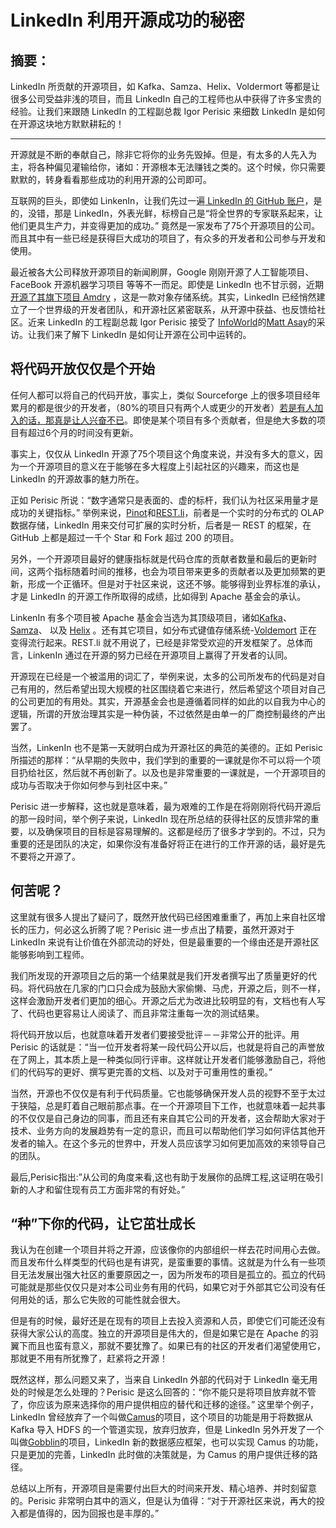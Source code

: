 # LinkedIn 利用开源成功的秘密

## 摘要：

LinkedIn 所贡献的开源项目，如 Kafka、Samza、Helix、Voldermort 等都是让很多公司受益非浅的项目，而且 LinkedIn 自己的工程师也从中获得了许多宝贵的经验。让我们来跟随 LinkedIn 的工程副总裁 Igor Perisic 来细数 LinkedIn 是如何在开源这块地方默默耕耘的！

--------------------------------------------------

开源就是不断的奉献自己，除非它将你的业务先毁掉。但是，有太多的人先入为主，将各种偏见灌输给你，诸如：开源根本无法赚钱之类的。这个时候，你只需要默默的，转身看看那些成功的利用开源的公司即可。

互联网的巨头，即使如 LinkenIn，让我们先过一遍[ LinkedIn 的 GitHub 账户](https://github.com/linkedin)，是的，没错，那是 LinkedIn，外表光鲜，标榜自己是“将全世界的专家联系起来，让他们更具生产力，并变得更加的成功。” 竟然是一家发布了75个开源项目的公司。而且其中有一些已经是获得巨大成功的项目了，有众多的开发者和公司参与开发和使用。

最近被各大公司释放开源项目的新闻刷屏，Google 刚刚开源了人工智能项目、FaceBook 开源机器学习项目 等等不一而足。即使是 LinkedIn 也不甘示弱，近期[开源了其旗下项目 Amdry](https://engineering.linkedin.com/blog/2016/05/introducing-and-open-sourcing-ambry---linkedins-new-distributed-) ，这是一款对象存储系统。其实，LinkedIn 已经悄然建立了一个世界级的开发者团队，和开源社区紧密联系，从开源中获益、也反馈给社区。近来 LinkedIn 的工程副总裁 Igor Perisic 接受了 [InfoWorld](http://www.infoworld.com/article/3058778/open-source-tools/the-secrets-to-linkedins-open-source-success.html)的[Matt Asay](http://www.infoworld.com/author/Matt-Asay/)的采访。让我们来了解下 LinkedIn 是如何让开源在公司中运转的。

## 将代码开放仅仅是个开始

任何人都可以将自己的代码开放，事实上，类似 Sourceforge 上的很多项目经年累月的都是很少的开发者，（80%的项目只有两个人或更少的开发者）[若是有人加入的话，那真是让人兴奋不已](http://asay.blogspot.com/2005/10/analyst-open-source-growing-up-or.html)。即使是某个项目有多个贡献者，但是绝大多数的项目有超过6个月的时间没有更新。

事实上，仅仅从 LinkedIn 开源了75个项目这个角度来说，并没有多大的意义，因为一个开源项目的意义在于能够在多大程度上引起社区的兴趣来，而这也是 LinkedIn 的开源故事的魅力所在。

正如 Perisic 所说：“数字通常只是表面的、虚的标杆，我们认为社区采用量才是成功的关键指标。” 举例来说，[Pinot](https://github.com/linkedin/pinot)和[REST.li](https://github.com/linkedin/rest.li)，前者是一个实时的分布式的 OLAP 数据存储，LinkedIn 用来交付可扩展的实时分析，后者是一 REST 的框架，在 GitHub 上都是超过一千个 Star 和 Fork 超过 200 的项目。

另外，一个开源项目最好的健康指标就是代码仓库的贡献者数量和最后的更新时间，这两个指标随着时间的推移，也会为项目带来更多的贡献者以及更加频繁的更新，形成一个正循环。但是对于社区来说，这还不够。能够得到业界标准的承认，才是 LinkedIn 的开源工作所取得的成绩，比如得到 Apache 基金会的承认。

LinkenIn 有多个项目被 Apache 基金会当选为其顶级项目，诸如[Kafka](http://kafka.apache.org/)、[Samza](http://samza.apache.org/)、 以及 [Helix](http://helix.apache.org/) 。还有其它项目，如分布式键值存储系统-[Voldemort](http://www.project-voldemort.com/voldemort/) 正在变得流行起来。REST.li 就不用说了，已经是非常受欢迎的开发框架了。总体而言，LinkenIn 通过在开源的努力已经在开源项目上赢得了开发者的认同。

开源现在已经是一个被滥用的词汇了，举例来说，太多的公司所发布的代码是对自己有用的，然后希望出现大规模的社区围绕着它来进行，然后希望这个项目对自己的公司更加的有用处。其实，开源基金会也是遵循着同样的如此的以自我为中心的逻辑，所谓的开放治理其实是一种伪装，不过依然是由单一的厂商控制最终的产出罢了。

当然，LinkenIn 也不是第一天就明白成为开源社区的典范的美德的。正如 Perisic 所描述的那样：“从早期的失败中，我们学到的重要的一课就是你不可以将一个项目扔给社区，然后就不再创新了。以及也是非常重要的一课就是，一个开源项目的成功与否取决于你如何参与到社区中来。”

Perisic 进一步解释，这也就是意味着，最为艰难的工作是在将刚刚将代码开源后的那一段时间，举个例子来说，LinkedIn 现在所总结的获得社区的反馈非常的重要，以及确保项目的目标是容易理解的。这都是经历了很多才学到的。不过，只为重要的还是团队的决定，如果你没有准备好将正在进行的工作开源的话，最好是先不要将之开源了。

## 何苦呢？

这里就有很多人提出了疑问了，既然开放代码已经困难重重了，再加上来自社区增长的压力，何必这么折腾了呢？Perisic 进一步点出了精要，虽然开源对于 LinkedIn 来说有让价值在外部流动的好处，但是最重要的一个缘由还是开源社区能够影响到工程师。

我们所发现的开源项目之后的第一个结果就是我们开发者撰写出了质量更好的代码。将代码放在几家的门口只会成为鼓励大家偷懒、马虎，开源之后，则不一样，这样会激励开发者们更加的细心。开源之后尤为改进比较明显的有，文档也有人写了、代码也更容易让人阅读了、而且非常注重每一次的测试结果。

将代码开放以后，也就意味着开发者们要接受批评－－非常公开的批评。用 Perisic 的话就是：“当一位开发者将某一段代码公开以后，也就是将自己的声誉放在了网上，其本质上是一种类似同行评审。这样就让开发者们能够激励自己，将他们的代码写的更好、撰写更完善的文档、以及对于可重用性的重视。”

当然，开源也不仅仅是有利于代码质量。它也能够确保开发人员的视野不至于太过于狭隘，总是盯着自己眼前那点事。在一个开源项目下工作，也就意味着一起共事的不仅仅是自己身边的同事，而且还有来自其它公司的开发者，这会帮助大家对于技术、业务方向的发展趋势有一定的意识，而且可以帮助他们学习如何评估其他开发者的输入。在这个多元的世界中，开发人员应该学习如何更加高效的来领导自己的团队。

最后,Perisic指出:”从公司的角度来看,这也有助于发展你的品牌工程,这证明在吸引新的人才和留住现有员工方面非常的有好处。”

## “种”下你的代码，让它茁壮成长

我认为在创建一个项目并将之开源，应该像你的内部组织一样去花时间用心去做。而且发布什么样类型的代码也是有讲究，是蛮重要的事情。这就是为什么有一些项目无法发展出强大社区的重要原因之一，因为所发布的项目是孤立的。孤立的代码可能就是那些仅仅只是对本公司业务有用的代码，如果它对于外部其它公司没有任何用处的话，那么它失败的可能性就会很大。

但是有的时候，最好还是在现有的项目上去投入资源和人员，即使它们可能还没有获得大家公认的高度。独立的开源项目是伟大的，但是如果它是在 Apache 的羽翼下而且也蛮有意义，那就不要犹豫了。如果已有的社区的开发者们渴望使用它，那就更不用有所犹豫了，赶紧将之开源！

既然这样，那么问题又来了，当来自 LinkedIn 外部的代码对于 LinkedIn 毫无用处的时候是怎么处理的？Perisic 是这么回答的：“你不能只是将项目放弃就不管了，你应该为原来选择你的用户提供相应的替代和迁移的途径。” 这里举个例子，LinkedIn 曾经放弃了一个叫做[Camus](https://github.com/linkedin/camus)的项目，这个项目的功能是用于将数据从 Kafka 导入 HDFS 的一个管道实现，放弃归放弃，但是 LinkedIn 另外开发了一个叫做[Gobblin](https://github.com/linkedin/gobblin)的项目，LinkedIn 新的数据感应框架，也可以实现 Camus 的功能，只是更加的完善，LinkedIn 此时做的决策就是，为 Camus 的用户提供迁移的路径。

总结以上所有，开源项目是需要付出巨大的时间来开发、精心培养、并时刻留意的。Perisic 非常明白其中的涵义，但是认为值得：“对于开源社区来说，再大的投入都是值得的，因为回报也是丰厚的。”
